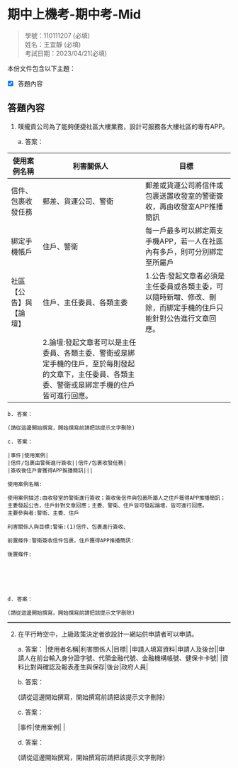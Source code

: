 # 期中上機考-期中考-Mid

>學號：110111207 (必填)
><br />
>姓名：王宜靜 (必填)
><br />
>考試日期：2023/04/21(必填)
><br />

本份文件包含以下主題：
- [x] 答題內容

## 答題內容
1. 噗攏貢公司為了能夠便捷社區大樓業務，設計可服務各大樓社區的專有APP。

    a. 答案：
    
|使用案例名稱|利害關係人|目標|
|-----------|---------|----|
|信件、包裹收發任務|郵差、貨運公司、警衛|郵差或貨運公司將信件或包裹送置收發室的警衛簽收，再由收發室APP推播簡訊|
|綁定手機帳戶|住戶、警衛|每一戶最多可以綁定兩支手機APP，若一人在社區內有多戶，則可分別綁定至所屬戶|
|社區【公告】與【論壇】|住戶、主任委員、各類主委|1.公告:發起文章者必須是主任委員或各類主委，可以隨時新增、修改、刪除，而綁定手機的住戶只能針對公告進行文章回應。|
                                            |2.論壇:發起文章者可以是主任委員、各類主委、警衛或是綁定手機的住戶，至於每則發起的文章下，主任委員、各類主委、警衛或是綁定手機的住戶皆可進行回應。|

    b. 答案：

    (請從這邊開始撰寫，開始撰寫前請把該提示文字刪除)

    c. 答案：

    |事件|使用案例|
    |信件/包裹由警衛進行簽收||信件/包裹收發任務|
    |簽收後住戶會獲得APP推播簡訊|||

    使用案例名稱:

    使用案例描述:由收發室的警衛進行簽收；簽收後信件與包裹所屬人之住戶獲得APP推播簡訊；主委發起公告，住戶針對文章回應；主委、警衛、住戶皆可發起論壇，皆可進行回應。
    主要參與者:警衛、主委、住戶

    利害關係人與目標:警衛:(1)信件、包裹進行簽收、

    前置條件:警衛簽收信件包裹，住戶獲得APP推播簡訊:

    後置條件:
    
    




    d. 答案：

    (請從這邊開始撰寫，開始撰寫前請把該提示文字刪除)


<hr style="border-top:0.5px solid black;"/>

2. 在平行時空中，上級政策決定者欲設計一網站供申請者可以申請。

    a. 答案：
    |使用者名稱|利害關係人|目標|
    |申請人填寫資料|申請人及後台||申請人在前台輸入身分證字號、代領金融代號、金融機構帳號、健保卡卡號|
    |資料比對與確認及報表產生與保存|後台|政府人員|
    

    b. 答案：

    (請從這邊開始撰寫，開始撰寫前請把該提示文字刪除)

    c. 答案：

    |事件|使用案例|
    |


    d. 答案：

    (請從這邊開始撰寫，開始撰寫前請把該提示文字刪除)